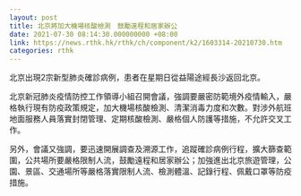 ```yaml
---
layout: post
title: 北京將加大機場核酸檢測　鼓勵遠程和居家辦公
date: 2021-07-30 08:14:30.000000000 +08:00
link: https://news.rthk.hk/rthk/ch/component/k2/1603314-20210730.htm
categories: rthk
---
```


北京出現2宗新型肺炎確診病例，患者在星期日從益陽途經長沙返回北京。

北京新冠肺炎疫情防控工作領導小組召開會議，強調要嚴密防範境外疫情輸入，嚴格執行現有防疫政策規定，加大機場核酸檢測、清潔消毒力度和次數。對涉外航班地面服務人員落實封閉管理、定期核酸檢測、嚴格個人防護等措施，不允許交叉工作。

另外，會議又強調，要迅速開展調查及溯源工作，追蹤確診病例行程，擴大篩查範圍，公共場所要嚴格限制人流，鼓勵遠程和居家辦公；加強進出北京旅遊管理，公園、景區、交通場所等嚴格落實限制人流、檢測體溫、記錄行程、佩戴口罩等防疫措施。
